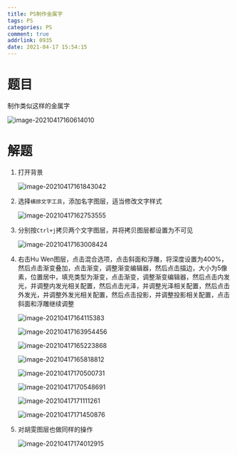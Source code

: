 ```yaml
---
title: PS制作金属字
tags: PS
categories: PS
comment: true
addrlink: 0935
date: 2021-04-17 15:54:15
---
```



# 题目

制作类似这样的金属字

![image-20210417160614010](./PS制作金属字/1.png)



# 解题

1. 打开背景

   ![image-20210417161843042](./PS制作金属字/2.png)

2. 选择`横排文字工具`，添加名字图层，适当修改文字样式

   ![image-20210417162753555](./PS制作金属字/3.png)

3. 分别按`Ctrl+j`拷贝两个文字图层，并将拷贝图层都设置为不可见

   ![image-20210417163008424](./PS制作金属字/4.png)

5. 右击Hu Wen图层，点击混合选项，点击斜面和浮雕，将深度设置为400%，然后点击渐变叠加，点击渐变，调整渐变编辑器，然后点击描边，大小为5像素，位置居中，填充类型为渐变，点击渐变，调整渐变编辑器，然后点击内发光，并调整内发光相关配置，然后点击光泽，并调整光泽相关配置，然后点击外发光，并调整外发光相关配置，然后点击投影，并调整投影相关配置，点击斜面和浮雕继续调整

   ![image-20210417164115383](./PS制作金属字/5.png)
   
   ![image-20210417163954456](./PS制作金属字/6.png)
   
   ![image-20210417165223868](./PS制作金属字/7.png)
   
   ![image-20210417165818812](./PS制作金属字/8.png)
   
   ![image-20210417170500731](./PS制作金属字/9.png)
   
   ![image-20210417170548691](./PS制作金属字/10.png)
   
   ![image-20210417171111261](./PS制作金属字/11.png)
   
   ![image-20210417171450876](./PS制作金属字/12.png)

5. 对胡雯图层也做同样的操作

   ![image-20210417174012915](./PS制作金属字/13.png)